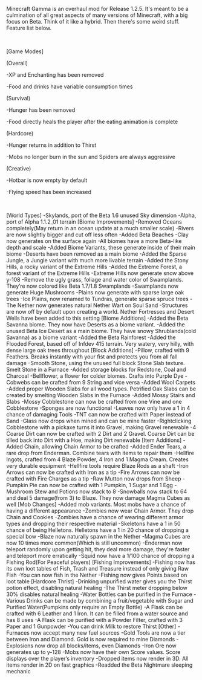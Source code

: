 <p>Minecraft Gamma is an overhaul mod for Release 1.2.5. It's meant to be a culmination of all great aspects of many versions of Minecraft, with a big focus on Beta. Think of it like a hybrid. Then there's some weird stuff. Feature list below.</p>
<p>&nbsp;</p>
<p>[Game Modes]</p>
<p>(Overall)</p>
<p>-XP and Enchanting has been removed</p>
<p>-Food and drinks have variable consumption times</p>
<p>(Survival)</p>
<p>-Hunger has been removed</p>
<p>-Food directly heals the player after the eating animation is complete</p>
<p>(Hardcore)</p>
<p>-Hunger returns in addition to Thirst</p>
<p>-Mobs no longer burn in the sun and Spiders are always aggressive</p>
<p>(Creative)</p>
<p>-Hotbar is now empty by default</p>
<p>-Flying speed has been increased</p>
<p>&nbsp;</p>
<p>[World Types] -Skylands, port of the Beta 1.6 unused Sky dimension -Alpha, port of Alpha 1.1.2_01 terrain [Biome Improvements] -Removed Oceans completely(May return in an ocean update at a much smaller scale) -Rivers are now slightly bigger and cut off less often -Added Beta Beaches -Clay now generates on the surface again -All biomes have a more Beta-like depth and scale -Added Biome Variants, these generate inside of their main biome -Deserts have been removed as a main biome -Added the Sparse Jungle, a Jungle variant with much more livable terrain -Added the Stony Hills, a rocky variant of the Extreme Hills -Added the Extreme Forest, a forest variant of the Extreme Hills -Extreme Hills now generate snow above y-108 -Remove the ugly grass, foliage and water color of Swamplands. They&rsquo;re now colored like Beta 1.7/1.8 Swamplands -Swamplands now generate Huge Mushrooms -Plains now generate with sparse large oak trees -Ice Plains, now renamed to Tundras, generate sparse spruce trees -The Nether now generates natural Nether Wart on Soul Sand -Structures are now off by default upon creating a world. Nether Fortresses and Desert Wells have been added to this setting [Biome Additions] -Added the Beta Savanna biome. They now have Deserts as a biome variant. -Added the unused Beta Ice Desert as a main biome. They have snowy Shrublands(cold Savanna) as a biome variant -Added the Beta Rainforest -Added the Flooded Forest, based off of Infdev 415 terrain. Very watery, very hilly, with dense large oak trees throughout [Block Additions] -Pillow, crafted with 9 Feathers. Breaks instantly with your fist and protects you from all fall damage -Smooth Stone, using the unused full block Stone Slab texture. Smelt Stone in a Furnace -Added storage blocks for Redstone, Coal and Charcoal -Bellflower, a flower for colder biomes. Crafts into Purple Dye -Cobwebs can be crafted from 9 String and vice versa -Added Wool Carpets -Added proper Wooden Slabs for all wood types. Petrified Oak Slabs can be created by smelting Wooden Slabs in the Furnace -Added Mossy Stairs and Slabs -Mossy Cobblestone can now be crafted from one Vine and one Cobblestone -Sponges are now functional -Leaves now only have a 1 in 4 chance of damaging Tools -TNT can now be crafted with Paper instead of Sand -Glass now drops when mined and can be mine faster -Rightclicking Cobblestone with a pickaxe turns it into Gravel, making Gravel renewable -4 Coarse Dirt can now be crafted with 2 Dirt and 2 Gravel. Coarse Dirt can be tilled back into Dirt with a Hoe, making Dirt renewable [Item Additions] -Added Chain, allowing Chain Armor to be crafted -Added Ender Tears, a rare drop from Enderman. Combine tears with items to repair them -Hellfire Ingots, crafted from 4 Blaze Powder, 4 Iron and 1 Magma Cream. Creates very durable equipment -Hellfire tools require Blaze Rods as a shaft -Iron Arrows can now be crafted with Iron as a tip -Fire Arrows can now be crafted with Fire Charges as a tip -Raw Mutton now drops from Sheep -Pumpkin Pie can now be crafted with 1 Pumpkin, 1 Sugar and 1 Egg -Mushroom Stew and Potions now stack to 8 -Snowballs now stack to 64 and deal 5 damage(from 3) to Blaze. They now damage Magma Cubes as well [Mob Changes] -Added mob variants. Most mobs have a chance of having a different appearance -Zombies now wear Chain Armor. They drop Chain and Cookies -Zombies have a chance of wearing different armor types and dropping their respective material -Skeletons have a 1 in 50 chance of being Helletons. Helletons have a 1 in 20 chance of dropping a special bow -Blaze now naturally spawn in the Nether -Magma Cubes are now 10 times more common(Which is still uncommon) -Enderman now teleport randomly upon getting hit, they deal more damage, they're faster and teleport more erratically -Squid now have a 1/100 chance of dropping a Fishing Rod(For Peaceful players) [Fishing Improvements] -Fishing now has its own loot tables of Fish, Trash and Treasure instead of only giving Raw Fish -You can now fish in the Nether -Fishing now gives Points based on loot table [Hardcore Thrist] -Drinking unpurified water gives you the Thirst potion effect, disabling natural healing -The Thirst meter dropping below 30% disables natural healing -Water Bottles can be purified in the Furnace -Various Drinks can be made by combining a fruit/vegetable with Sugar and Purified Water(Pumpkins only require an Empty Bottle) -A Flask can be crafted with 6 Leather and 1 Iron. It can be filled from a water source and has 8 uses -A Flask can be purified with a Powder Filter, crafted with 3 Paper and 1 Gunpowder -You can drink Milk to restore Thirst [Other] -Furnaces now accept many new fuel sources -Gold Tools are now a tier between Iron and Diamond. Gold is now required to mine Diamonds -Explosions now drop all blocks/items, even Diamonds -Iron Ore now generates up to y-128 -Mobs now have their own Score values. Score displays over the player&rsquo;s inventory -Dropped items now render in 3D. All items render in 2D on fast graphics -Readded the Beta Nightmare sleeping mechanic</p>
